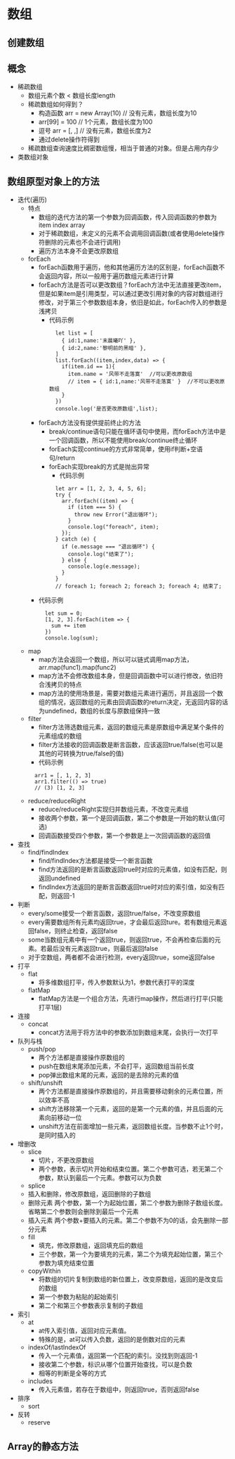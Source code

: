# 数组
## 创建数组
## 概念
- 稀疏数组
  - 数组元素个数 < 数组长度length
  - 稀疏数组如何得到？
    - 构造函数 arr = new Array(10) // 没有元素，数组长度为10
    - arr[99] = 100 // 1个元素，数组长度为100
    - 逗号 arr = [, ,] // 没有元素，数组长度为2
    - 通过delete操作符得到
  - 稀疏数组查询速度比稠密数组慢，相当于普通的对象。但是占用内存少
- 类数组对象
## 数组原型对象上的方法
- 迭代(遍历)
  - 特点
    - 数组的迭代方法的第一个参数为回调函数，传入回调函数的参数为item index array
    - 对于稀疏数组，未定义的元素不会调用回调函数(或者使用delete操作符删除的元素也不会进行调用)
    - 遍历方法本身不会更改原数组
  - forEach
    - forEach函数用于遍历，他和其他遍历方法的区别是，forEach函数不会返回内容，所以一般用于遍历数组元素进行计算
    - forEach方法是否可以更改数组？forEach方法中无法直接更改item，但是如果item是引用类型，可以通过更改引用对象的内容对数组进行修改，对于第三个参数数组本身，依旧是如此，forEach传入的参数是浅拷贝
      - 代码示例
        ```
          let list = [
            { id:1,name:'末晨曦吖' },
            { id:2,name:'黎明前的黑暗' },
          ]
          list.forEach((item,index,data) => {
            if(item.id == 1){
              item.name = '风带不走落寞'  //可以更改原数组
              // item = { id:1,name:'风带不走落寞' }  //不可以更改原数组
            }
          })
          console.log('是否更改原数组',list);
        ```
    - forEach方法没有提供提前终止的方法
      - break/continue语句只能在循环语句中使用，而forEach方法中是一个回调函数，所以不能使用break/continue终止循环
      - forEach实现continue的方式非常简单，使用if判断+空语句/return
      - forEach实现break的方式是抛出异常
        - 代码示例
        ```
          let arr = [1, 2, 3, 4, 5, 6];
          try {
            arr.forEach((item) => {
              if (item === 5) {
                throw new Error("退出循环");
              }
              console.log("foreach", item);
            });
          } catch (e) {
            if (e.message === "退出循环") {
              console.log("结束了");
            } else {
              console.log(e.message);
            }
          }
          // foreach 1; foreach 2; foreach 3; foreach 4; 结束了;
        ```
    - 代码示例
        ```
          let sum = 0;
          [1, 2, 3].forEach(item => {
            sum += item
          })
          console.log(sum);
        ```
  - map
    - map方法会返回一个数组，所以可以链式调用map方法，arr.map(func1).map(func2)
    - map方法不会修改数组本身，但是回调函数中可以进行修改，依旧符合浅拷贝的特点
    - map方法的使用场景是，需要对数组元素进行遍历，并且返回一个数组的情况，返回数组的元素由回调函数的return决定，无返回内容的话为undefined，数组的长度与原数组保持一致
  - filter
    - filter方法筛选数组元素，返回的数组元素是原数组中满足某个条件的元素组成的数组
    - filter方法接收的回调函数是断言函数，应该返回true/false(也可以是其他的可转换为true/false的值)
    - 代码示例
    ```
      arr1 = [, 1, 2, 3]
      arr1.filter(() => true)
      // (3) [1, 2, 3]
    ```
  - reduce/reduceRight
    - reduce/reduceRight实现归并数组元素，不改变元素组
    - 接收两个参数，第一个是回调函数，第二个参数是一开始的默认值(可选)
    - 回调函数接受四个参数，第一个参数是上一次回调函数的返回值
- 查找
  - find/findIndex
    - find/findIndex方法都是接受一个断言函数
    - find方法返回的是断言函数返回true时对应的元素值，如没有匹配，则返回undefined
    - findIndex方法返回的是断言函数返回true时对应的索引值，如没有匹配，则返回-1
- 判断
  - every/some接受一个断言函数，返回true/false，不改变原数组
  - every需要数组所有元素均返回true，才会最后返回ture。若有数组元素返回false，则终止检查，返回false
  - some当数组元素中有一个返回true，则返回true，不会再检查后面的元素。若最后没有元素返回true，则最后返回false
  - 对于空数组，两者都不会进行检测，every返回true，some返回false
- 打平
  - flat
    - 将多维数组打平，传入参数默认为1，参数代表打平的深度
  - flatMap
    - flatMap方法是一个组合方法，先进行map操作，然后进行打平(只能打平1层)
- 连接
  - concat
    - concat方法用于将方法中的参数添加到数组末尾，会执行一次打平
- 队列与栈
  - push/pop
    - 两个方法都是直接操作原数组的
    - push在数组末尾添加元素，不会打平，返回数组当前长度
    - pop弹出数组末尾的元素，返回的是去除的元素的值
  - shift/unshift
    - 两个方法都是直接操作原数组的，并且需要移动剩余的元素位置，所以效率不高
    - shift方法移除第一个元素，返回的是第一个元素的值，并且后面的元素向前移动一位
    - unshift方法在前面增加一些元素，返回数组长度。当参数不止1个时，是同时插入的
- 增删改
  - slice
    - 切片，不更改原数组
    - 两个参数，表示切片开始和结束位置。第二个参数可选，若无第二个参数，默认到最后一个元素。参数可以为负数
  - splice
   - 插入和删除，修改原数组，返回删除的子数组
   - 删除元素 两个参数，第一个为起始位置，第二个参数为删除子数组长度。省略第二个参数则会删除到最后一个元素
   - 插入元素 两个参数+要插入的元素。第二个参数不为0的话，会先删除一部分元素
  - fill
    - 填充，修改原数组，返回填充后的数组
    - 三个参数，第一个为要填充的元素，第二个为填充起始位置，第三个参数为填充结束位置
  - copyWithin
    - 将数组的切片复制到数组的新位置上，改变原数组，返回的是改变后的数组
    - 第一个参数为粘贴的起始索引
    - 第二个和第三个参数表示复制的子数组
- 索引
  - at
    - at传入索引值，返回对应元素值。
    - 特殊的是，at可以传入负数，返回的是倒数对应的元素
  - indexOf/lastIndexOf
    - 传入一个元素值，返回第一个匹配的索引。没找到则返回-1
    - 接收第二个参数，标识从哪个位置开始查找，可以是负数
    - 相等的判断是全等的方式
  - includes
    - 传入元素值，若存在于数组中，则返回true，否则返回false
- 排序
  - sort
- 反转
  - reserve
## Array的静态方法